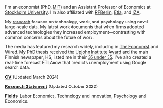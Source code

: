 I'm an economist (PhD, [MIT](https://economics.mit.edu/)) and an Assistant Professor of Economics at [Stockholm University](https://www.su.se/department-of-economics/). I'm also affiliated with [RFBerlin](https://www.rfberlin.com/), [Etla](https://www.etla.fi/en/), and [IZA](https://www.iza.org/).

My [research](/#workingpapers) focuses on technology, work, and psychology using novel large-scale data. My latest work documents that when firms adopted advanced technologies they increased employment—contrasting with common concerns about the future of work. 

The media has featured my research widely, including in [The Economist](https://www.economist.com/finance-and-economics/2022/01/22/economists-are-revising-their-views-on-robots-and-jobs) and Wired. My PhD thesis received the [Upjohn Institute Award](https://www.upjohn.org/2022-Dissertation-Awardees) and the main Finnish newspaper, HS, listed me in their [35 under 35](https://www.hs.fi/visio/art-2000007825436.html). I've also created a real-time forecast ETLAnow that predicts unemployment using Google search data.

__[CV](/pdf/Tuhkuri_CV.pdf)__ (Updated March 2024)

__[Research Statement](/pdf/Tuhkuri_Research.pdf)__ (Updated October 2022)

__[Fields]()__: Labor Economics, Technology and Innovation, Psychology and Economics.